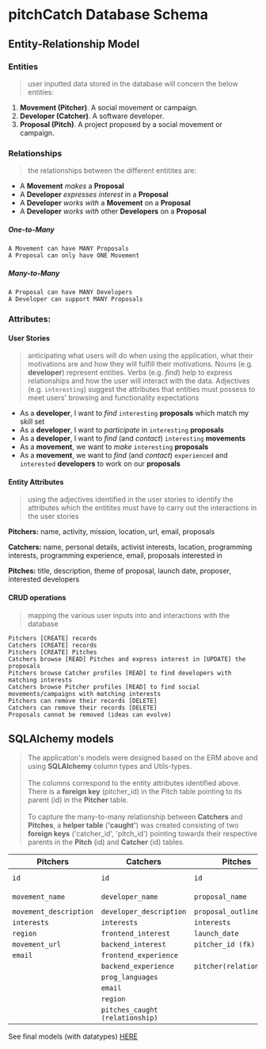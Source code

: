 # pitchCatch Database Schema


## Entity-Relationship Model

### Entities
> user inputted data stored in the database will concern the below entities:

1. **Movement (Pitcher)**. A social movement or campaign.
2. **Developer (Catcher)**. A software developer.
3. **Proposal (Pitch)**. A project proposed by a social movement or campaign.


### Relationships
> the relationships between the different entitites are:
* A **Movement** *makes* a **Proposal**
* A **Developer** *expresses interest* in a **Proposal**
* A **Developer** *works with* a **Movement** on a **Proposal**
* A **Developer** *works with* other **Developers** on a **Proposal**

##### One-to-Many
    A Movement can have MANY Proposals 
    A Proposal can only have ONE Movement

##### Many-to-Many
    A Proposal can have MANY Developers
    A Developer can support MANY Proposals


### Attributes:

#### User Stories
> anticipating what users will do when using the application, what their motivations are and how they will fulfill their motivations. Nouns (e.g. **developer**) represent entities. Verbs (e.g. *find*) help to express relationships and how the user will interact with the data. Adjectives (e.g. `interesting`) suggest the attributes that entities must possess to meet users' browsing and functionality expectations  
* As a **developer**, I want to *find* `interesting` **proposals** which match my skill set
* As a **developer**, I want to *participate* in `interesting` **proposals**
* As a **developer**, I want to *find* (and *contact*) `interesting` **movements** 
* As a **movement**, we want to *make* `interesting` **proposals**  
* As a **movement**, we want to *find* (and *contact*) `experienced` and `interested` **developers** to work on our **proposals**


#### Entity Attributes
> using the adjectives identified in the user stories to identify the attributes which the entitites must have to carry out the interactions in the user stories

**Pitchers:** name, activity, mission, location, url, email, proposals

**Catchers:** name, personal details, activist interests, location, programming interests, programming experience, email, proposals interested in

**Pitches:** title, description, theme of proposal, launch date, proposer, interested developers

#### CRUD operations 
> mapping the various user inputs into and interactions with the database


    Pitchers [CREATE] records
    Catchers [CREATE] records
    Pitchers [CREATE] Pitches 
    Catchers browse [READ] Pitches and express interest in [UPDATE] the proposals 
    Pitchers browse Catcher profiles [READ] to find developers with matching interests
    Catchers browse Pitcher profiles [READ] to find social movements/campaigns with matching interests
    Pitchers can remove their records [DELETE]
    Catchers can remove their records [DELETE]
    Proposals cannot be removed (ideas can evolve)

## SQLAlchemy models
> The application's models were designed based on the ERM above and using **SQLAlchemy** column types and Utils-types.<br><br>The columns correspond to the entity attributes identified above. There is a **foreign key** (pitcher_id) in the Pitch table pointing to its parent (id) in the **Pitcher** table. <br><br>To capture the many-to-many relationship between **Catchers** and **Pitches**, a **helper table** (**'caught'**) was created consisting of two **foreign keys** ('catcher_id', 'pitch_id') pointing towards their respective parents in the **Pitch** (id) and **Catcher** (id) tables.

|Pitchers|Catchers|Pitches|caught|     
| --- | --- | --- | --- |
| `id` | `id` | `id` | `catcher_id (fk)` |
| `movement_name`| `developer_name`| `proposal_name`| `pitch_id (fk)`|
| `movement_description`| `developer_description` | `proposal_outline`|
| `interests` | `interests` | `interests` |
| `region` | `frontend_interest`| `launch_date` |
| `movement_url` | `backend_interest` | `pitcher_id (fk)` |
| `email` | `frontend_experience`|  |
|       | `backend_experience`    | `pitcher(relationship)` |
|        | `prog_languages`   |
|        | `email`   |
|        | `region`   |
|     | `pitches_caught (relationship)` |    

See final models (with datatypes) [HERE](/models.py)

                        
                        